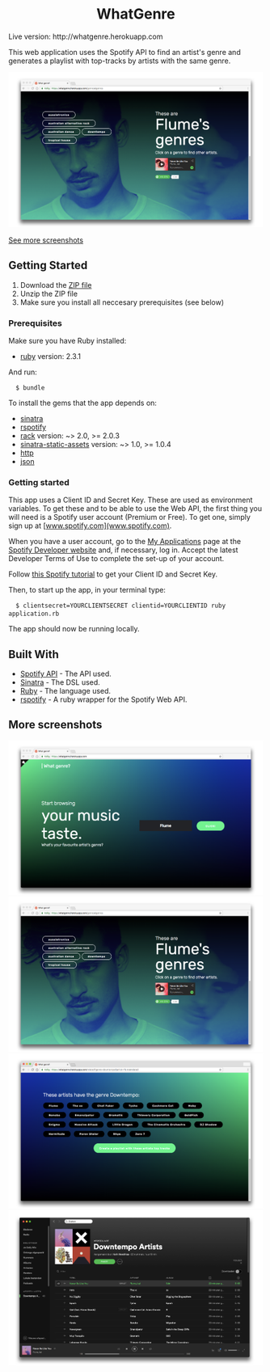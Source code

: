 <h1 align="center">
  WhatGenre
</h1>
Live version: http://whatgenre.herokuapp.com

This web application uses the Spotify API to find an artist's genre and generates a playlist with top-tracks by artists with the same genre.

![Screenshot](/docs/screenshot2.png)

[See more screenshots](#more-screenshots)

## Getting Started

1. Download the [ZIP file](https://github.com/khendrikse/whatgenre/archive/master.zip)
2. Unzip the ZIP file
3. Make sure you install all neccesary prerequisites (see below)

### Prerequisites

Make sure you have Ruby installed:
* [ruby](https://www.ruby-lang.org/en/documentation/installation/) version: 2.3.1

And run:

      $ bundle

To install the gems that the app depends on:
* [sinatra](https://rubygems.org/gems/sinatra)
* [rspotify](https://rubygems.org/gems/rspotify)
* [rack](https://rubygems.org/gems/rack) version: ~> 2.0, >= 2.0.3
* [sinatra-static-assets](https://rubygems.org/gems/sinatra-static-assets) version: ~> 1.0, >= 1.0.4
* [http](https://rubygems.org/gems/http)
* [json](https://rubygems.org/gems/json)

### Getting started

This app uses a Client ID and Secret Key. These are used as environment variables. To get these and to be able to use the Web API, the first thing you will need is a Spotify user account (Premium or Free). To get one, simply sign up at [www.spotify.com](www.spotify.com).

When you have a user account, go to the [My Applications](https://developer.spotify.com/my-applications) page at the [Spotify Developer website](https://developer.spotify.com) and, if necessary, log in. Accept the latest Developer Terms of Use to complete the set-up of your account.

Follow [this Spotify tutorial](https://developer.spotify.com/web-api/tutorial/) to get your Client ID and Secret Key.

Then, to start up the app, in your terminal type:

      $ clientsecret=YOURCLIENTSECRET clientid=YOURCLIENTID ruby application.rb

The app should now be running locally.

## Built With

* [Spotify API](https://developer.spotify.com/web-api/) - The API used.
* [Sinatra](https://rubygems.org/gems/sinatra) - The DSL used.
* [Ruby](https://www.ruby-lang.org/en/documentation/installation/) - The language used.
* [rspotify](https://rubygems.org/gems/rspotify) - A ruby wrapper for the Spotify Web API.

## More screenshots
![Screenshot](/docs/screenshot1.png)
![Screenshot](/docs/screenshot2.png)
![Screenshot](/docs/screenshot3.png)
![Screenshot](/docs/screenshot4.png)
